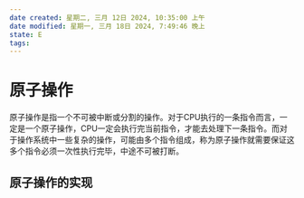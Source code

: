 ```yaml
---
date created: 星期二, 三月 12日 2024, 10:35:00 上午
date modified: 星期一, 三月 18日 2024, 7:49:46 晚上
state: E
tags: 
---
```


# 原子操作

原子操作是指一个不可被中断或分割的操作。对于CPU执行的一条指令而言，一定是一个原子操作，CPU一定会执行完当前指令，才能去处理下一条指令。而对于操作系统中一些复杂的操作，可能由多个指令组成，称为原子操作就需要保证这多个指令必须一次性执行完毕，中途不可被打断。

## 原子操作的实现